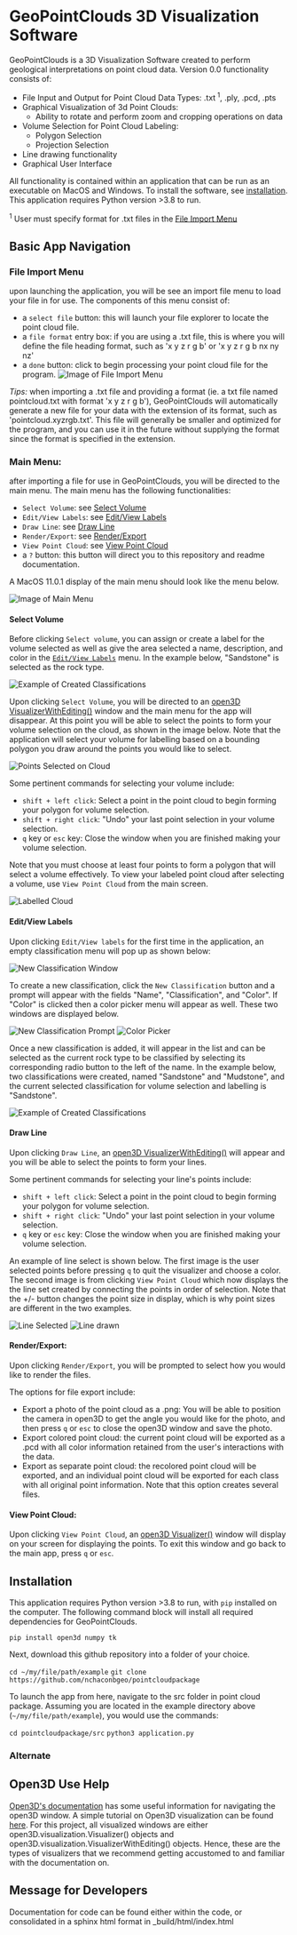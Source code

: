 # GeoPointClouds 3D Visualization Software

GeoPointClouds is a 3D Visualization Software created to perform geological interpretations on point cloud data. Version 0.0 functionality consists of:
  * File Input and Output for Point Cloud Data Types: .txt<sup> 1</sup>, .ply, .pcd, .pts
  * Graphical Visualization of 3d Point Clouds:
    * Ability to rotate and perform zoom and cropping operations on data  
  * Volume Selection for Point Cloud Labeling:
    * Polygon Selection
    * Projection Selection
  * Line drawing functionality
  * Graphical User Interface

All functionality is contained within an application that can be run as an executable on MacOS and Windows. To install the software, see [installation](#installation). This application requires Python version >3.8 to run.

<sup>1</sup> User must specify format for .txt files in the [File Import Menu](#file-import-menu) 

## Basic App Navigation

### File Import Menu
upon launching the application, you will be see an import file menu to load your file in for use. The components of this menu consist of:
  * a `select file` button: this will launch your file explorer to locate the point cloud file. 
  * a `file format` entry box: if you are using a .txt file, this is where you will define the file heading format, such as 'x y z r g b' or 'x y z r g b nx ny nz'
  * a `done` button: click to begin processing your point cloud file for the program. 
![Image of File Import Menu](https://github.com/nchaconbgeo/pointcloudpackage/blob/880882d4609b8b2aa132f7eb7d34bdbd2db4bf9d/R3dF8LChjjVPzA0pDqUXoSYy9t1eK2RRW5jquabGel_H5_XPiKdv2jDJfidlsbG88s8_LCcRUvSiqM7aY-i3iiDwUG50hAhSVn_FPrI4dMeyWPMZ6fCetf_L04XTLexrpRpJEQNS_vo(1).png)

*Tips:* when importing a .txt file and providing a format (ie. a txt file named pointcloud.txt with format 'x y z r g b'), GeoPointClouds will automatically generate a new file for your data with the extension of its format, such as 'pointcloud.xyzrgb.txt'. This file will generally be smaller and optimized for the program, and you can use it in the future without supplying the format since the format is specified in the extension. 

### Main Menu:
after importing a file for use in GeoPointClouds, you will be directed to the main menu. The main menu has the following functionalities:
  * `Select Volume`: see [Select Volume](#select-volume)
  * `Edit/View Labels`: see [Edit/View Labels](#editview-labels)
  * `Draw Line`: see [Draw Line](#draw-line)
  * `Render/Export`: see [Render/Export](#renderexport)
  * `View Point Cloud`: see [View Point Cloud](#view-point-cloud)
  * a `?` button: this button will direct you to this repository and readme documentation.

A MacOS 11.0.1 display of the main menu should look like the menu below.
  
  ![Image of Main Menu](https://github.com/nchaconbgeo/pointcloudpackage/blob/52e50232f70f1181900d37183f385c8311e2cfbd/5LM8NSSPHYK7F1Tk6wDMWapX95uX_1i72NGmp0vEPue0i4H4XdKcnLZjElpvhE3AkI8uStRGPqCTLEp3Gy7mfDQL-4KT0yHWYlaUdmEhQENTtlAZXpWwi-kOLCGN4aY0ZYp8qnxBzYY.png)
  
#### Select Volume
Before clicking `Select volume`, you can assign or create a label for the volume selected as well as give the area selected a name, description, and color in the [`Edit/View Labels`](#editview-labels) menu. In the example below, "Sandstone" is selected as the rock type. 

![Example of Created Classifications](https://github.com/nchaconbgeo/pointcloudpackage/blob/main/classifications_contact.png)

Upon clicking `Select Volume`, you will be directed to an [open3D VisualizerWithEditing()](http://www.open3d.org/docs/latest/python_api/open3d.visualization.VisualizerWithEditing.html) window and the main menu for the app will disappear. At this point you will be able to select the points to form your volume selection on the cloud, as shown in the image below. Note that the application will select your volume for labelling based on a bounding polygon you draw around the points you would like to select. 

![Points Selected on Cloud](https://github.com/nchaconbgeo/pointcloudpackage/blob/main/VolSelectPoints.png)

Some pertinent commands for selecting your volume include:
 * `shift + left click`: Select a point in the point cloud to begin forming your polygon for volume selection. 
 * `shift + right click`: "Undo" your last point selection in your volume selection.
 * `q` key or `esc` key: Close the window when you are finished making your volume selection.

Note that you must choose at least four points to form a polygon that will select a volume effectively. To view your labeled point cloud after selecting a volume, use `View Point Cloud` from the main screen.

![Labelled Cloud](https://github.com/nchaconbgeo/pointcloudpackage/blob/main/Volume.png)

#### Edit/View Labels
Upon clicking `Edit/View labels` for the first time in the application, an empty classification menu will pop up as shown below:

![New Classification Window](https://github.com/nchaconbgeo/pointcloudpackage/blob/main/point_classification_contact.png)

To create a new classification, click the `New Classification` button and a prompt will appear with the fields "Name", "Classification", and "Color". If "Color" is clicked then a color picker menu will appear as well. These two windows are displayed below.

![New Classification Prompt](https://github.com/nchaconbgeo/pointcloudpackage/blob/main/new_type_contact.png)
![Color Picker](https://github.com/nchaconbgeo/pointcloudpackage/blob/main/color_picker_contact.png)

Once a new classification is added, it will appear in the list and can be selected as the current rock type to be classified by selecting its corresponding radio button to the left of the name. In the example below, two classifications were created, named "Sandstone" and "Mudstone", and the current selected classification for volume selection and labelling is "Sandstone".

![Example of Created Classifications](https://github.com/nchaconbgeo/pointcloudpackage/blob/main/classifications_contact.png)


#### Draw Line
Upon clicking `Draw Line`, an [open3D VisualizerWithEditing()](http://www.open3d.org/docs/latest/python_api/open3d.visualization.VisualizerWithEditing.html) will appear and you will be able to select the points to form your lines.

Some pertinent commands for selecting your line's points include:
 * `shift + left click`: Select a point in the point cloud to begin forming your polygon for volume selection. 
 * `shift + right click`: "Undo" your last point selection in your volume selection.
 * `q` key or `esc` key: Close the window when you are finished making your volume selection.

An example of line select is shown below. The first image is the user selected points before pressing `q` to quit the visualizer and choose a color. The second image is from clicking `View Point Cloud` which now displays the the line set created by connecting the points in order of selection. Note that the +/- button changes the point size in display, which is why point sizes are different in the two examples.

![Line Selected](https://github.com/nchaconbgeo/pointcloudpackage/blob/main/points_selection_line.png)
![Line drawn](https://github.com/nchaconbgeo/pointcloudpackage/blob/main/line_drawn_example.png)

#### Render/Export:
Upon clicking `Render/Export`, you will be prompted to select how you would like to render the files. 

The options for file export include:
  * Export a photo of the point cloud as a .png: You will be able to position the camera in open3D to get the angle you would like for the photo, and then press `q` or `esc` to close the open3D window and save the photo.
  * Export colored point cloud: the current point cloud will be exported as a .pcd with all color information retained from the user's interactions with the data. 
  * Export as separate point cloud: the recolored point cloud will be exported, and an individual point cloud will be exported for each class with all original point information. Note that this option creates several files. 

#### View Point Cloud:
Upon clicking `View Point Cloud`, an [open3D Visualizer()](http://www.open3d.org/docs/latest/python_api/open3d.visualization.Visualizer.html) window will display on your screen for displaying the points. To exit this window and go back to the main app, press `q` or `esc`.

## Installation
This application requires Python version >3.8 to run, with `pip` installed on the computer. The following command block will install all required dependencies for GeoPointClouds.

`pip install open3d numpy tk` 

Next, download this github repository into a folder of your choice. 

`cd ~/my/file/path/example`
`git clone https://github.com/nchaconbgeo/pointcloudpackage`

To launch the app from here, navigate to the src folder in point cloud package. Assuming you are located in the example directory above (`~/my/file/path/example`), you would use the commands:

`cd pointcloudpackage/src`
`python3 application.py`


### Alternate 


## Open3D Use Help
[Open3D's documentation](http://www.open3d.org/docs) has some useful information for navigating the open3D window. A simple tutorial on Open3D visualization can be found [here](http://www.open3d.org/docs/latest/tutorial/Basic/visualization.html). For this project, all visualized windows are either open3D.visualization.Visualizer() objects and open3D.visualization.VisualizerWithEditing() objects. Hence, these are the types of visualizers that we recommend getting accustomed to and familiar with the documentation on.

## Message for Developers

Documentation for code can be found either within the code, or consolidated in a sphinx html format in _build/html/index.html
